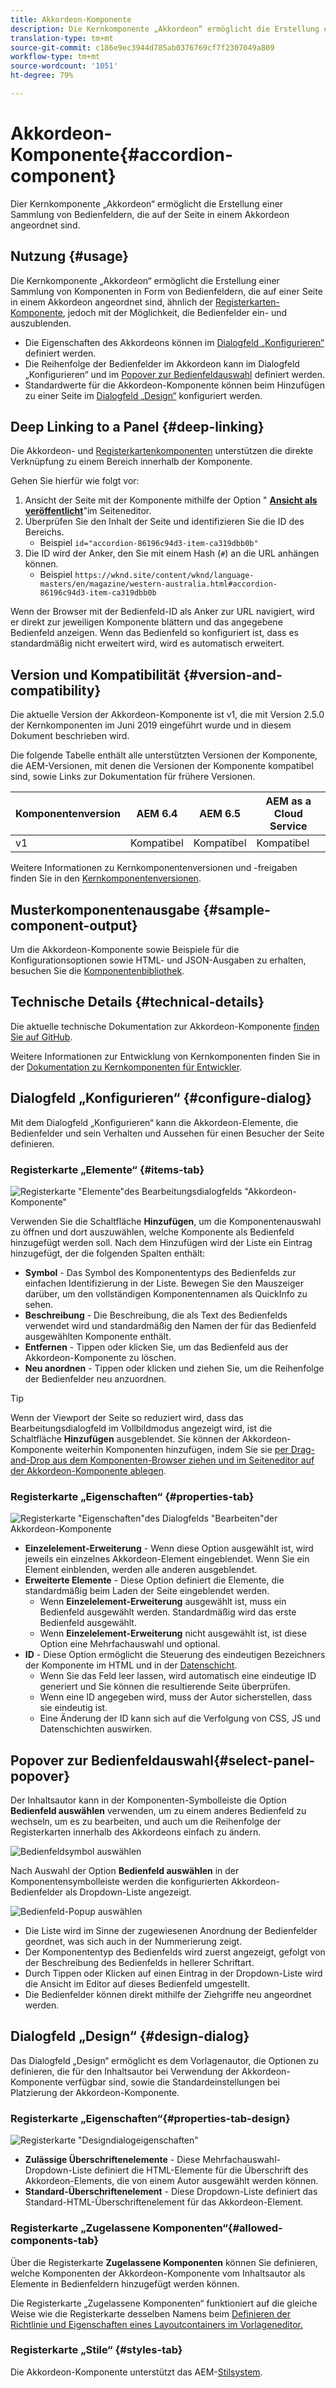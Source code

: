 ```yaml
---
title: Akkordeon-Komponente
description: Die Kernkomponente „Akkordeon“ ermöglicht die Erstellung einer Sammlung von Bedienfeldern, die auf der Seite in einem Akkordeon angeordnet sind.
translation-type: tm+mt
source-git-commit: c186e9ec3944d785ab0376769cf7f2307049a809
workflow-type: tm+mt
source-wordcount: '1051'
ht-degree: 79%

---
```



# Akkordeon-Komponente{#accordion-component}

Dier Kernkomponente „Akkordeon“ ermöglicht die Erstellung einer Sammlung von Bedienfeldern, die auf der Seite in einem Akkordeon angeordnet sind.

## Nutzung {#usage}

Die Kernkomponente „Akkordeon“ ermöglicht die Erstellung einer Sammlung von Komponenten in Form von Bedienfeldern, die auf einer Seite in einem Akkordeon angeordnet sind, ähnlich der [Registerkarten-Komponente](tabs.md), jedoch mit der Möglichkeit, die Bedienfelder ein- und auszublenden.

* Die Eigenschaften des Akkordeons können im [Dialogfeld „Konfigurieren“](#configure-dialog) definiert werden.
* Die Reihenfolge der Bedienfelder im Akkordeon kann im Dialogfeld „Konfigurieren“ und im [Popover zur Bedienfeldauswahl](#select-panel-popover) definiert werden.
* Standardwerte für die Akkordeon-Komponente können beim Hinzufügen zu einer Seite im [Dialogfeld „Design“](#design-dialog) konfiguriert werden.

## Deep Linking to a Panel {#deep-linking}

Die Akkordeon- und [Registerkartenkomponenten](tabs.md) unterstützen die direkte Verknüpfung zu einem Bereich innerhalb der Komponente.

Gehen Sie hierfür wie folgt vor:

1. Ansicht der Seite mit der Komponente mithilfe der Option &quot; **[Ansicht als veröffentlicht](https://docs.adobe.com/content/help/en/experience-manager-65/authoring/authoring/editing-content.html#view-as-published)**&quot;im Seiteneditor.
1. Überprüfen Sie den Inhalt der Seite und identifizieren Sie die ID des Bereichs.
   * Beispiel `id="accordion-86196c94d3-item-ca319dbb0b"`
1. Die ID wird der Anker, den Sie mit einem Hash (`#`) an die URL anhängen können.
   * Beispiel `https://wknd.site/content/wknd/language-masters/en/magazine/western-australia.html#accordion-86196c94d3-item-ca319dbb0b`

Wenn der Browser mit der Bedienfeld-ID als Anker zur URL navigiert, wird er direkt zur jeweiligen Komponente blättern und das angegebene Bedienfeld anzeigen. Wenn das Bedienfeld so konfiguriert ist, dass es standardmäßig nicht erweitert wird, wird es automatisch erweitert.

## Version und Kompatibilität {#version-and-compatibility}

Die aktuelle Version der Akkordeon-Komponente ist v1, die mit Version 2.5.0 der Kernkomponenten im Juni 2019 eingeführt wurde und in diesem Dokument beschrieben wird.

Die folgende Tabelle enthält alle unterstützten Versionen der Komponente, die AEM-Versionen, mit denen die Versionen der Komponente kompatibel sind, sowie Links zur Dokumentation für frühere Versionen.

| Komponentenversion | AEM 6.4 | AEM 6.5 | AEM as a Cloud Service |
|--- |--- |---|---|
| v1 | Kompatibel | Kompatibel | Kompatibel |

Weitere Informationen zu Kernkomponentenversionen und -freigaben finden Sie in den [Kernkomponentenversionen](/help/versions.md).

## Musterkomponentenausgabe {#sample-component-output}

Um die Akkordeon-Komponente sowie Beispiele für die Konfigurationsoptionen sowie HTML- und JSON-Ausgaben zu erhalten, besuchen Sie die [Komponentenbibliothek](https://adobe.com/go/aem_cmp_library_accordion).

## Technische Details {#technical-details}

Die aktuelle technische Dokumentation zur Akkordeon-Komponente [finden Sie auf GitHub](https://adobe.com/go/aem_cmp_tech_accordion_v1).

Weitere Informationen zur Entwicklung von Kernkomponenten finden Sie in der [Dokumentation zu Kernkomponenten für Entwickler](/help/developing/overview.md).

## Dialogfeld „Konfigurieren“ {#configure-dialog}

Mit dem Dialogfeld „Konfigurieren“ kann die Akkordeon-Elemente, die Bedienfelder und sein Verhalten und Aussehen für einen Besucher der Seite definieren.

### Registerkarte „Elemente“ {#items-tab}

![Registerkarte &quot;Elemente&quot;des Bearbeitungsdialogfelds &quot;Akkordeon-Komponente&quot;](/help/assets/accordion-edit-items.png)

Verwenden Sie die Schaltfläche **Hinzufügen**, um die Komponentenauswahl zu öffnen und dort auszuwählen, welche Komponente als Bedienfeld hinzugefügt werden soll. Nach dem Hinzufügen wird der Liste ein Eintrag hinzugefügt, der die folgenden Spalten enthält:

* **Symbol** - Das Symbol des Komponententyps des Bedienfelds zur einfachen Identifizierung in der Liste. Bewegen Sie den Mauszeiger darüber, um den vollständigen Komponentennamen als QuickInfo zu sehen.
* **Beschreibung** - Die Beschreibung, die als Text des Bedienfelds verwendet wird und standardmäßig den Namen der für das Bedienfeld ausgewählten Komponente enthält.
* **Entfernen** - Tippen oder klicken Sie, um das Bedienfeld aus der Akkordeon-Komponente zu löschen.
* **Neu anordnen** - Tippen oder klicken und ziehen Sie, um die Reihenfolge der Bedienfelder neu anzuordnen.

>[!TIP]
>
>Wenn der Viewport der Seite so reduziert wird, dass das Bearbeitungsdialogfeld im Vollbildmodus angezeigt wird, ist die Schaltfläche **Hinzufügen** ausgeblendet. Sie können der Akkordeon-Komponente weiterhin Komponenten hinzufügen, indem Sie sie [per Drag-and-Drop aus dem Komponenten-Browser ziehen und im Seiteneditor auf der Akkordeon-Komponente ablegen](https://helpx.adobe.com/de/experience-manager/6-5/sites/authoring/using/editing-content.html#InsertingaComponent).

### Registerkarte „Eigenschaften“ {#properties-tab}

![Registerkarte &quot;Eigenschaften&quot;des Dialogfelds &quot;Bearbeiten&quot;der Akkordeon-Komponente](/help/assets/accordion-edit-properties.png)

* **Einzelelement-Erweiterung** - Wenn diese Option ausgewählt ist, wird jeweils ein einzelnes Akkordeon-Element eingeblendet. Wenn Sie ein Element einblenden, werden alle anderen ausgeblendet.
* **Erweiterte Elemente** - Diese Option definiert die Elemente, die standardmäßig beim Laden der Seite eingeblendet werden.
   * Wenn **Einzelelement-Erweiterung** ausgewählt ist, muss ein Bedienfeld ausgewählt werden. Standardmäßig wird das erste Bedienfeld ausgewählt.
   * Wenn **Einzelelement-Erweiterung** nicht ausgewählt ist, ist diese Option eine Mehrfachauswahl und optional.
* **ID** - Diese Option ermöglicht die Steuerung des eindeutigen Bezeichners der Komponente im HTML und in der [Datenschicht](/help/developing/data-layer/overview.md).
   * Wenn Sie das Feld leer lassen, wird automatisch eine eindeutige ID generiert und Sie können die resultierende Seite überprüfen.
   * Wenn eine ID angegeben wird, muss der Autor sicherstellen, dass sie eindeutig ist.
   * Eine Änderung der ID kann sich auf die Verfolgung von CSS, JS und Datenschichten auswirken.

## Popover zur Bedienfeldauswahl{#select-panel-popover}

Der Inhaltsautor kann in der Komponenten-Symbolleiste die Option **Bedienfeld auswählen** verwenden, um zu einem anderes Bedienfeld zu wechseln, um es zu bearbeiten, und auch um die Reihenfolge der Registerkarten innerhalb des Akkordeons einfach zu ändern.

![Bedienfeldsymbol auswählen](/help/assets/select-panel-icon.png)

Nach Auswahl der Option **Bedienfeld auswählen** in der Komponentensymbolleiste werden die konfigurierten Akkordeon-Bedienfelder als Dropdown-Liste angezeigt.

![Bedienfeld-Popup auswählen](/help/assets/select-panel-popover.png)

* Die Liste wird im Sinne der zugewiesenen Anordnung der Bedienfelder geordnet, was sich auch in der Nummerierung zeigt.
* Der Komponententyp des Bedienfelds wird zuerst angezeigt, gefolgt von der Beschreibung des Bedienfelds in hellerer Schriftart.
* Durch Tippen oder Klicken auf einen Eintrag in der Dropdown-Liste wird die Ansicht im Editor auf dieses Bedienfeld umgestellt.
* Die Bedienfelder können direkt mithilfe der Ziehgriffe neu angeordnet werden.

## Dialogfeld „Design“ {#design-dialog}

Das Dialogfeld „Design“ ermöglicht es dem Vorlagenautor, die Optionen zu definieren, die für den Inhaltsautor bei Verwendung der Akkordeon-Komponente verfügbar sind, sowie die Standardeinstellungen bei Platzierung der Akkordeon-Komponente.

### Registerkarte „Eigenschaften“{#properties-tab-design}

![Registerkarte &quot;Designdialogeigenschaften&quot;](/help/assets/accordion-design-properties.png)

* **Zulässige Überschriftenelemente** - Diese Mehrfachauswahl-Dropdown-Liste definiert die HTML-Elemente für die Überschrift des Akkordeon-Elements, die von einem Autor ausgewählt werden können.
* **Standard-Überschriftenelement** - Diese Dropdown-Liste definiert das Standard-HTML-Überschriftenelement für das Akkordeon-Element.

### Registerkarte „Zugelassene Komponenten“{#allowed-components-tab}

Über die Registerkarte **Zugelassene Komponenten** können Sie definieren, welche Komponenten der Akkordeon-Komponente vom Inhaltsautor als Elemente in Bedienfeldern hinzugefügt werden können.

Die Registerkarte „Zugelassene Komponenten“ funktioniert auf die gleiche Weise wie die Registerkarte desselben Namens beim [Definieren der Richtlinie und Eigenschaften eines Layoutcontainers im Vorlageneditor.](https://docs.adobe.com/content/help/de/experience-manager-65/authoring/siteandpage/templates.html)

### Registerkarte „Stile“ {#styles-tab}

Die Akkordeon-Komponente unterstützt das AEM-[Stilsystem](/help/get-started/authoring.md#component-styling).
